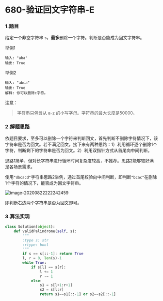 # 680-验证回文字符串-E

### 1.题目

给定一个非空字符串 `s`，**最多**删除一个字符。判断是否能成为回文字符串。

举例1

```
输入: "aba"
输出: True
```

举例2

```
输入: "abca"
输出: True
解释: 你可以删除c字符。
```

注意：

> 字符串只包含从 a-z 的小写字母。字符串的最大长度是50000。



### 2.解题思路

依题目要求，至多可以删除一个字符来判断回文，首先判断不删除字符情况下，该字符串是否为回文。若不满足回文，接下来有两种思路：1）利用循环逐个删除1个字符，判断剩下的字符串是否为回文。2）利用双指针方式从首尾向中间判断。

思路1简单，但对长字符串进行循环时间复杂度较高，不推荐。思路2能够较好满足各场景需求。

使用`"dbcacd"`字符串思路2举例，通过首尾校验向中间判断，即判断`"bcac"`在删除1个字符的情况下，能否成为回文字符串。

![image-20200822222242459](D:\github\Learning\leetcode\680-1)

即判断右边两个字符串是否为回文即可。

### 3.算法实现

```python
class Solution(object):
    def validPalindrome(self, s):
        """
        :type s: str
        :rtype: bool
        """
        if s == s[::-1]: return True
        l, r = 0, len(s)-1
        while True:
            if s[l] == s[r]:
                l += 1
                r -= 1
            else:
                s1 = s[l+1:r+1]
                s2 = s[l:r]
                return s1==s1[::-1] or s2==s2[::-1]
```

